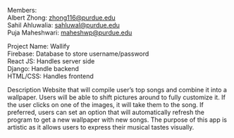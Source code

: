 Members:
<br/>Albert Zhong: zhong116@purdue.edu
<br/>Sahil Ahluwalia: sahluwal@purdue.edu
<br/>Puja Maheshwari: maheshwp@purdue.edu

Project Name: Wallify
<br/>Firebase: Database to store username/password
<br/>React JS: Handles server side
<br/>Django: Handle backend
<br/>HTML/CSS: Handles frontend

Description
Website that will compile user’s top songs and combine it into a wallpaper. Users will be able to shift pictures around to fully customize it. If the user clicks on one of the images, it will take them to the song. If preferred, users can set an option that will automatically refresh the program to get a new wallpaper with new songs. The purpose of this app is artistic as it allows users to express their musical tastes visually.
